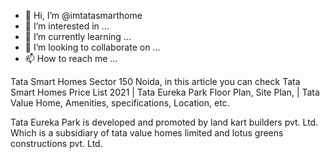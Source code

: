 - 👋 Hi, I’m @imtatasmarthome
- 👀 I’m interested in ...
- 🌱 I’m currently learning ...
- 💞️ I’m looking to collaborate on ...
- 📫 How to reach me ...

<!---
imtatasmarthome/imtatasmarthome is a ✨ special ✨ repository because its `README.md` (this file) appears on your GitHub profile.
You can click the Preview link to take a look at your changes.
--->
Tata Smart Homes Sector 150 Noida, in this article you can check Tata Smart Homes Price List 2021 | Tata Eureka Park  Floor Plan, Site Plan, | Tata Value Home, Amenities, specifications, Location, etc.
 
Tata Eureka Park is developed and promoted by land kart builders pvt. Ltd. Which is a subsidiary
of tata value homes limited and lotus greens constructions pvt. Ltd.
